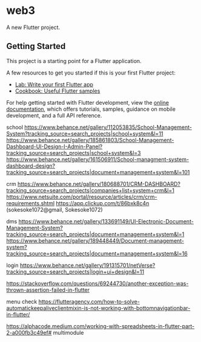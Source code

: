 # web3

A new Flutter project.

## Getting Started

This project is a starting point for a Flutter application.

A few resources to get you started if this is your first Flutter project:

- [Lab: Write your first Flutter app](https://docs.flutter.dev/get-started/codelab)
- [Cookbook: Useful Flutter samples](https://docs.flutter.dev/cookbook)

For help getting started with Flutter development, view the
[online documentation](https://docs.flutter.dev/), which offers tutorials,
samples, guidance on mobile development, and a full API reference.


school
https://www.behance.net/gallery/112053835/School-Management-System?tracking_source=search_projects|school+system&l=11
https://www.behance.net/gallery/185861803/School-Management-Dashboard-UI-Design-I-Admin-Panel?tracking_source=search_projects|school+system&l=3
https://www.behance.net/gallery/161506911/School-managment-system-dashboard-design?tracking_source=search_projects|document+management+system&l=101

crm
https://www.behance.net/gallery/180688701/CRM-DASHBOARD?tracking_source=search_projects|companies+list+system+crm&l=1
https://www.netsuite.com/portal/resource/articles/crm/crm-requirements.shtml
https://app.clickup.com/t/86bxk8c4n (sokesoke1072@gmail, Sokesoke1072)

dms
https://www.behance.net/gallery/133691149/UI-Electronic-Document-Management-System?tracking_source=search_projects|document+management+system&l=1
https://www.behance.net/gallery/189448449/Document-management-system?tracking_source=search_projects|document+management+system&l=16




login
https://www.behance.net/gallery/191315701/netVerse?tracking_source=search_projects|login+ui+design&l=11


https://stackoverflow.com/questions/69244730/another-exception-was-thrown-assertion-failed-in-flutter

menu check
https://flutteragency.com/how-to-solve-automatickeepaliveclientmixin-is-not-working-with-bottomnavigationbar-in-flutter/


https://alphacode.medium.com/working-with-spreadsheets-in-flutter-part-2-a000fb3c49ef# multimodule
